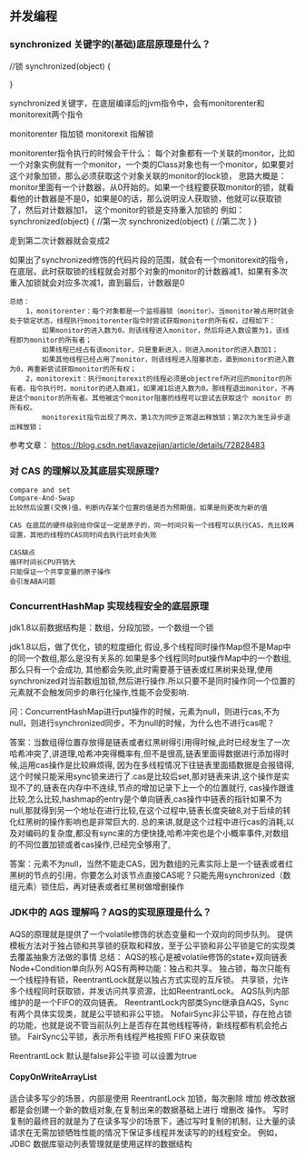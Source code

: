 ## 并发编程


### synchronized 关键字的(基础)底层原理是什么？

//锁
synchronized(object) {

}

synchronized关键字，在底层编译后的jvm指令中，会有monitorenter和monitorexit两个指令

monitorenter 指加锁
monitorexit	指解锁


monitorenter指令执行的时候会干什么：
每个对象都有一个关联的monitor，比如一个对象实例就有一个monitor，一个类的Class对象也有一个monitor，如果要对这个对象加锁，那么必须获取这个对象关联的monitor的lock锁，
思路大概是：
monitor里面有一个计数器，从0开始的。如果一个线程要获取monitor的锁，就看看他的计数器是不是0，如果是0的话，那么说明没人获取锁，他就可以获取锁了，然后对计数器加1，
这个monitor的锁是支持重入加锁的
例如：
synchronized(object) { 
//第一次 
	synchronized(object) {
	//第二次
	}
}

走到第二次计数器就会变成2

如果出了synchronized修饰的代码片段的范围，就会有一个monitorexit的指令，在底层。此时获取锁的线程就会对那个对象的monitor的计数器减1，如果有多次重入加锁就会对应多次减1，直到最后，计数器是0

````
总结：
    1，monitorenter：每个对象都是一个监视器锁（monitor）。当monitor被占用时就会处于锁定状态，线程执行monitorenter指令时尝试获取monitor的所有权，过程如下：
        如果monitor的进入数为0，则该线程进入monitor，然后将进入数设置为1，该线程即为monitor的所有者；
        如果线程已经占有该monitor，只是重新进入，则进入monitor的进入数加1；
        如果其他线程已经占用了monitor，则该线程进入阻塞状态，直到monitor的进入数为0，再重新尝试获取monitor的所有权；
    2，monitorexit：执行monitorexit的线程必须是objectref所对应的monitor的所有者。指令执行时，monitor的进入数减1，如果减1后进入数为0，那线程退出monitor，不再是这个monitor的所有者。其他被这个monitor阻塞的线程可以尝试去获取这个 monitor 的所有权。
        monitorexit指令出现了两次，第1次为同步正常退出释放锁；第2次为发生异步退出释放锁；
````

参考文章： https://blog.csdn.net/javazejian/article/details/72828483

### 对 CAS 的理解以及其底层实现原理?
````
compare and set
Compare-And-Swap
比较然后设置(交换)值，判断内存某个位置的值是否为预期值，如果是则更改为新的值

CAS 在底层的硬件级别给你保证一定是原子的，同一时间只有一个线程可以执行CAS，先比较再设置，其他的线程的CAS同时间去执行此时会失败

CAS缺点
循环时间长CPU开销大
只能保证一个共享变量的原子操作
会引发ABA问题
````


### ConcurrentHashMap 实现线程安全的底层原理

jdk1.8以前数据结构是：数组，分段加锁，一个数组一个锁

jdk1.8以后，做了优化，锁的粒度细化
假设,多个线程同时操作Map但不是Map中的同一个数组,那么是没有关系的.如果是多个线程同时put操作Map中的一个数组,那么只有一个会成功,
其他都会失败,此时需要基于链表或红黑树来处理,使用synchronized对当前数组加锁,然后进行操作.所以只要不是同时操作同一个位置的元素就不会触发同步的串行化操作,性能不会受影响.

问：ConcurrentHashMap进行put操作的时候，元素为null，则进行cas,不为null，则进行synchronized同步，不为null的时候，为什么也不进行cas呢？

答案：当数组得位置存放得是链表或者红黑树得引用得时候,此时已经发生了一次哈希冲突了,讲道理,哈希冲突得概率有,但不是很高,链表里面得数据进行添加得时候,运用cas操作是比较麻烦得,
因为在多线程情况下往链表里面插数据是会报错得,这个时候只能采用sync锁来进行了.cas是比较后set,那对链表来讲,这个操作是实现不了的,链表在内存中不连续,节点的增加记录下上一个的位置就行,
cas操作跟谁比较,怎么比较,hashmap的entry是个单向链表,cas操作中链表的指针如果不为null,那就得到另一个地址在进行比较,在这个过程中,链表长度突破8,对于后续的转化红黑树的操作影响也是非常巨大的.
总的来讲,就是这个过程中进行cas的消耗,以及对编码的复杂度,都没有sync来的方便快捷,哈希冲突也是个小概率事件,对数组的不同位置加锁或者cas操作,已经完全够用了,

答案：元素不为null，当然不能走CAS，因为数组的元素实际上是一个链表或者红黑树的节点的引用，你要怎么对该节点直接CAS呢？只能先用synchronized（数组元素）锁住后，再对链表或者红黑树做增删操作

### JDK中的 AQS 理解吗？AQS的实现原理是什么？
AQS的原理就是提供了一个volatile修饰的状态变量和一个双向的同步队列。
提供模板方法对于独占锁和共享锁的获取和释放，至于公平锁和非公平锁是它的实现类去覆盖抽象方法做的事情
总结： AQS的核心是被volatile修饰的state+双向链表Node+Condition单向队列
AQS有两种功能：独占和共享。 
独占锁，每次只能有一个线程持有锁，ReentrantLock就是以独占方式实现的互斥锁。 
共享锁，允许多个线程同时获取锁，并发访问共享资源，比如ReentrantLock。 
AQS队列内部维护的是一个FIFO的双向链表。 ReentrantLock内部类Sync继承自AQS，Sync有两个具体实现类，就是公平锁和非公平锁。
NofairSync非公平锁，存在抢占锁的功能，也就是说不管当前队列上是否存在其他线程等待，新线程都有机会抢占锁。 
FairSync公平锁，表示所有线程严格按照 FIFO 来获取锁


ReentrantLock  默认是false非公平锁 可以设置为true


#### CopyOnWriteArrayList 
适合读多写少的场景，内部是使用 ReentrantLock 加锁，每次删除 增加 修改数据都是会创建一个新的数组对象,在复制出来的数据基础上进行 增删改 操作。
写时复制的最终目的就是为了在读多写少的场景下，通过写时复制的机制，让大量的读请求在无需加锁牺牲性能的情况下保证多线程并发读写的的线程安全。
例如，JDBC 数据库驱动列表管理就是使用这样的数据结构
























